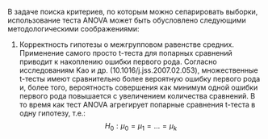 
В задаче поиска критериев, по которым можно сепарировать выборки, использование теста ANOVA может быть обусловлено следующими методологическими соображениями:
1) Корректность гипотезы о межгрупповом равенстве средних.
   Применение самого просто t-теста для попарных сравнений приводит к накоплению ошибки первого рода. Согласно исследованиям Kao и др. (10.1016/j.jss.2007.02.053), множественные t-тесты имеют сравнительно более вероятную ошибку первого рода и, более того, вероятность совершения как минимум одной ошибки первого рода повышается с увеличением количества сравнений. В то время как тест ANOVA агрегирует попарные сравнения t-теста в одну гипотезу, т.е.:  
   $$H_0 : \mu_0 = \mu_1 = ... = \mu_k$$
